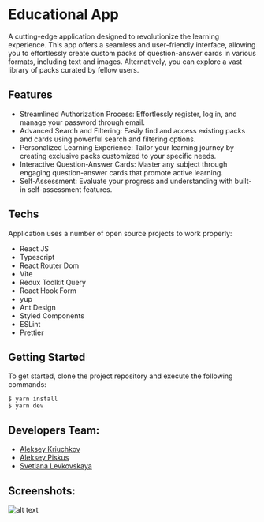 # Educational App

A cutting-edge application designed to revolutionize the learning experience. This app offers a seamless and
user-friendly interface, allowing you to effortlessly create custom packs of question-answer cards in various formats,
including text and images. Alternatively, you can explore a vast library of packs curated by fellow users.

## Features

- Streamlined Authorization Process: Effortlessly register, log in, and manage your password through email.
- Advanced Search and Filtering: Easily find and access existing packs and cards using powerful search and filtering
  options.
- Personalized Learning Experience: Tailor your learning journey by creating exclusive packs customized to your specific
  needs.
- Interactive Question-Answer Cards: Master any subject through engaging question-answer cards that promote active
  learning.
- Self-Assessment: Evaluate your progress and understanding with built-in self-assessment features.

## Techs

Application uses a number of open source projects to work properly:

- React JS
- Typescript
- React Router Dom
- Vite
- Redux Toolkit Query
- React Hook Form
- yup
- Ant Design
- Styled Components
- ESLint
- Prettier

## Getting Started

To get started, clone the project repository and execute the following commands:

```
$ yarn install
$ yarn dev
```

## Developers Team:

- [Aleksey Kriuchkov](https://github.com/AlekseyKriuchkov)
- [Aleksey Piskus](https://github.com/Al1erEgo)
- [Svetlana Levkovskaya](https://github.com/SvetlanaLevkovskaya)

## Screenshots:

![alt text](https://drive.google.com/file/d/1Bs3wz7jXeH7WVTlpxpqLnzcw1Jn5Mn0s/view?usp=drive_link)
